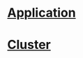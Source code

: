 # [Application](HDInsightREST/hdinsight-application.md)
# [Cluster](HDInsightREST/hdinsight-cluster.md)

